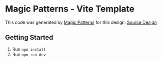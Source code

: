 # Magic Patterns - Vite Template

This code was generated by [Magic Patterns](https://magicpatterns.com) for this design: [Source Design](https://magicpatterns.com/c/75u8szf4nunjg9pjkcsdf8)

## Getting Started

1. Run `npm install`
2. Run `npm run dev`
